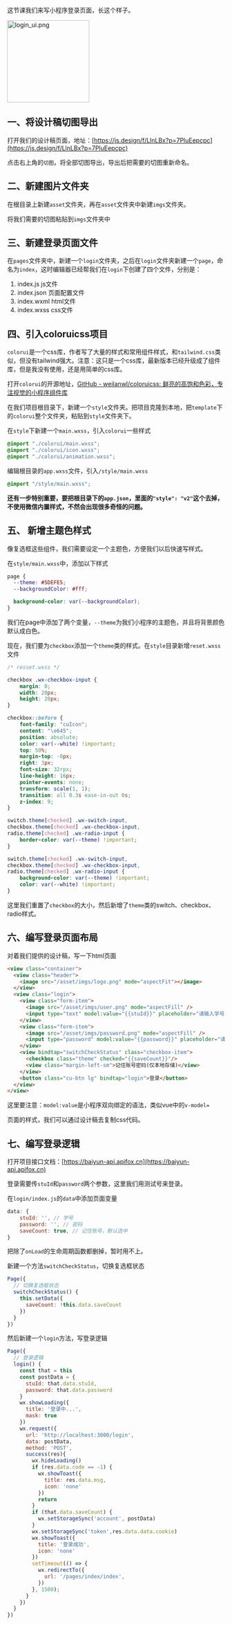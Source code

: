 这节课我们来写小程序登录页面，长这个样子。

<img title="" src="file:///D:/dev/github/yunxiaohui/articles/imgs/login_ui.png" alt="login_ui.png" data-align="center" width="190">

## 一、将设计稿切图导出

打开我们的设计稿页面，地址：[https://js.design/f/LlnLBx?p=7PluEepcpc](https://js.design/f/LlnLBx?p=7PluEepcpc)

点击右上角的`切图`，将全部切图导出，导出后把需要的切图重新命名。

## 二、新建图片文件夹

在根目录上新建`asset`文件夹，再在`asset`文件夹中新建`imgs`文件夹。

将我们需要的切图粘贴到`imgs`文件夹中

## 三、新建登录页面文件

在`pages`文件夹中，新建一个`login`文件夹，之后在`login`文件夹新建一个`page`，命名为`index`，这时编辑器已经帮我们在`login`下创建了四个文件，分别是：

1. index.js js文件
2. index.json 页面配置文件
3. index.wxml html文件
4. index.wxss css文件

## 四、引入coloruicss项目

`colorui`是一个css库，作者写了大量的样式和常用组件样式，和`tailwind.css`类似，但没有tailwind强大。注意：这只是一个css库，最新版本已经升级成了组件库，但是我没有使用，还是用简单的css库。

打开`colorui`的开源地址，[GitHub - weilanwl/coloruicss: 鲜亮的高饱和色彩，专注视觉的小程序组件库](https://github.com/weilanwl/coloruicss)

在我们项目根目录下，新建一个`style`文件夹。把项目克隆到本地，把`template`下的`colorui`整个文件夹，粘贴到`style`文件夹下。

在`style`下新建一个`main.wxss`，引入`colorui`一些样式

```css
@import "./colorui/main.wxss";
@import "./colorui/icon.wxss";
@import "./colorui/animation.wxss";
```

编辑根目录的`app.wxss`文件，引入`/style/main.wxss`

```css
@import "/style/main.wxss";
```

**还有一步特别重要，要把根目录下的`app.json`，里面的`"style": "v2"`这个去掉，不使用微信内置样式，不然会出现很多奇怪的问题。**

## 五、 新增主题色样式

像复选框这些组件，我们需要设定一个主题色，方便我们以后快速写样式。

在`style/main.wxss`中，添加以下样式

```css
page {
  --theme: #5DEFE5;
  --backgroundColor: #fff;

  background-color: var(--backgroundColor);
}
```

我们在page中添加了两个变量，`--theme`为我们小程序的主题色，并且将背景颜色默认成白色。

现在，我们要为`checkbox`添加一个`theme`类的样式。在`style`目录新增`reset.wxss`文件

```css
/* resset.wxss */

checkbox .wx-checkbox-input {
    margin: 0;
    width: 20px;
    height: 20px;
}

checkbox::before {
    font-family: "cuIcon";
    content: "\e645";
    position: absolute;
    color: var(--white) !important;
    top: 50%;
    margin-top: -8px;
    right: 3px;
    font-size: 32rpx;
    line-height: 16px;
    pointer-events: none;
    transform: scale(1, 1);
    transition: all 0.3s ease-in-out 0s;
    z-index: 9;
}

switch.theme[checked] .wx-switch-input,
checkbox.theme[checked] .wx-checkbox-input,
radio.theme[checked] .wx-radio-input {
    border-color: var(--theme) !important;
}

switch.theme[checked] .wx-switch-input,
checkbox.theme[checked] .wx-checkbox-input,
radio.theme[checked] .wx-radio-input {
    background-color: var(--theme) !important;
    color: var(--white) !important;
}
```

这里我们重置了`checkbox`的大小，然后新增了`theme`类的switch、checkbox、radio样式。

## 六、编写登录页面布局

对着我们提供的设计稿，写一下html页面

```html
<view class="container">
  <view class="header">
    <image src="/asset/imgs/logo.png" mode="aspectFit"></image>
  </view>
  <view class="login">
    <view class="form-item">
      <image src="/asset/imgs/user.png" mode="aspectFill" />
      <input type="text" model:value="{{stuId}}" placeholder="请输入学号" />
    </view>
    <view class="form-item">
      <image src="/asset/imgs/password.png" mode="aspectFill" />
      <input type="password" model:value="{{password}}" placeholder="请输入密码" />
    </view>
    <view bindtap="switchCheckStatus" class="checkbox-item">
      <checkbox class="theme" checked="{{saveCount}}"/>
      <view class="margin-left-sm">记住账号密码(仅本地存储)</view>
    </view>
    <button class="cu-btn lg" bindtap="login">登录</button>
  </view>
</view>
```

这里要注意：`model:value`是小程序双向绑定的语法，类似vue中的`v-model=`

页面的样式，我们可以通过设计稿去复制css代码。

## 七、编写登录逻辑

打开项目接口文档：[https://baiyun-api.apifox.cn](https://baiyun-api.apifox.cn)

登录需要传`stuId`和`password`两个参数，这里我们用测试号来登录。

在`login/index.js`的`data`中添加页面变量

```js
data: {
    stuId: '', // 学号
    password: '', // 密码
    saveCount: true, // 记住账号，默认选中
}
```

把除了`onLoad`的生命周期函数都删掉，暂时用不上。

新建一个方法`switchCheckStatus`，切换复选框状态

```js
Page({
  // 切换复选框状态
  switchCheckStatus() {
    this.setData({
      saveCount: !this.data.saveCount
    })
  }
})
```

然后新建一个`login`方法，写登录逻辑

```js
Page({
  // 登录逻辑
  login() {
    const that = this
    const postData = {
      stuId: that.data.stuId,
      password: that.data.password
    }
    wx.showLoading({
      title: '登录中...',
      mask: true
    })
    wx.request({
      url: 'http://localhost:3000/login',
      data: postData,
      method: 'POST',
      success(res){
        wx.hideLoading()
        if (res.data.code == -1) {
          wx.showToast({
            title: res.data.msg,
            icon: 'none'
          })
          return
        }
        if (that.data.saveCount) {
          wx.setStorageSync('account', postData)
        }
        wx.setStorageSync('token',res.data.data.cookie)
        wx.showToast({
          title: '登录成功',
          icon: 'none'
        })
        setTimeout(() => {
          wx.redirectTo({
            url: '/pages/index/index',
          })
        }, 1500);
      }
    })
  }
})
```